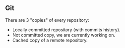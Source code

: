 ﻿## Git

There are 3 "copies" of every repository:

- Locally committed repository (with commits history).
- Not committed copy, we are currently working on.
- Cached copy of a remote repository.